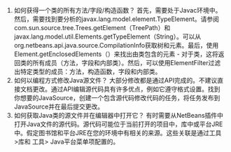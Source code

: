 1.	如何获得一个类的所有方法/字段/构造函数？
首先，需要处于Javac环境中。然后，需要找到要分析的javax.lang.model.element.TypeElement。请参阅com.sun.source.tree.Trees.getElement（TreePath）和javax.lang.model.util.Elements.getTypeElement（String）。可以从org.netbeans.api.java.source.CompilationInfo获取树和元素。最后，使用Element.getEnclosedElements（）来找出由类包含的元素 - 对于类，这将返回类的所有成员（方法，字段和内部类）。然后，可以使用ElementFilter过滤出特定类型的成员：方法，构造函数，字段和内部类。
2.	如何以编程方式修改Java源文件？
大部分修改都是通过API完成的。不建议直接文档更改。通过API编辑源代码具有许多优点，例如它遵守格式设置。找到你想要的JavaSource，创建一个包含源代码修改代码的任务，将任务发布到JavaSource并在最后提交更改。
3.	如何获取Java类的源文件并在编辑器中打开它？
有时需要从NetBeans插件中打开Java文件的源代码。源代码可能位于当前打开的项目中，库中或平台JRE中。假定图书馆和平台JRE在您的环境中有相关的来源。这些关联是通过工具>库和 工具> Java平台菜单项配置的。
